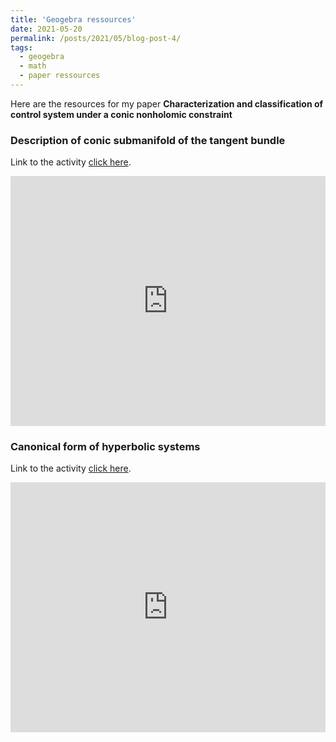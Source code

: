 ```yaml
---
title: 'Geogebra ressources'
date: 2021-05-20
permalink: /posts/2021/05/blog-post-4/
tags:
  - geogebra
  - math
  - paper ressources
---
```


Here are the resources for my paper **Characterization and classification of control system under a conic nonholomic constraint**

### Description of conic submanifold of the tangent bundle

Link to the activity [click here](https://www.geogebra.org/m/tyb4ygpb).

<iframe scrolling="no" title="Parametrization of conic section" src="https://www.geogebra.org/material/iframe/id/tyb4ygpb/width/1901/height/884/border/888888/sfsb/true/smb/false/stb/false/stbh/false/ai/false/asb/false/sri/true/rc/false/ld/false/sdz/false/ctl/false" height="400" style="border:0px; width:100%;"> </iframe>

### Canonical form of hyperbolic systems

Link to the activity [click here](https://www.geogebra.org/m/qs4bdxgu).

<iframe scrolling="no" title="Canonical form for hyperbolic systems" src="https://www.geogebra.org/material/iframe/id/qs4bdxgu/width/1920/height/950/border/888888/sfsb/true/smb/false/stb/false/stbh/false/ai/false/asb/false/sri/true/rc/false/ld/false/sdz/false/ctl/false" height="400" style="border:0px; width:100%;"> </iframe>